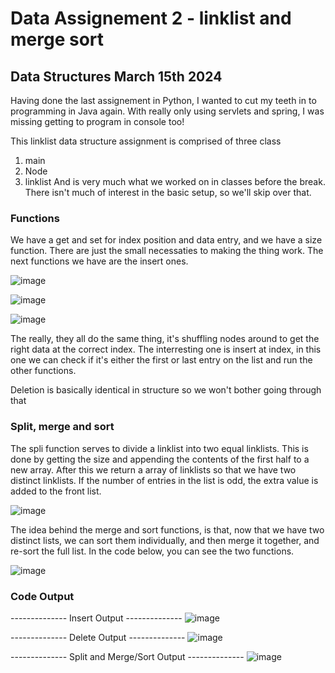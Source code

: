 # Data Assignement 2 - linklist and merge sort #
## Data Structures    March 15th 2024 ##


Having done the last assignement in Python, I wanted to cut my teeth in to programming in Java again.  With really only using
servlets and spring, I was missing getting to program in console too!


This linklist data structure assignment is comprised of three class
  1) main
  2) Node
  3) linklist
And is very much what we worked on in classes before the break.  There isn't much of interest in the basic setup, so we'll skip over that.

### Functions ###
We have a get and set for index position and data entry, and we have a size function.  There are just the small necessaties to making the thing work.
The next functions we have are the insert ones.  


![image](https://github.com/Dunfiena/Data_Structures-Assignment_2/assets/117761149/5c0c673e-5595-4265-af39-6b6c37574086)

![image](https://github.com/Dunfiena/Data_Structures-Assignment_2/assets/117761149/d4cb83cb-4962-4c42-9e5c-d34ae880b3f5)

![image](https://github.com/Dunfiena/Data_Structures-Assignment_2/assets/117761149/2137a91c-23f5-4923-88d1-7bf630134cd9)


The really, they all do the same thing, it's shuffling nodes around to get the right data at the correct index. The interresting one is insert at index,
in this one we can check if it's either the first or last entry on the list and run the other functions.


Deletion is basically identical in structure so we won't bother going through that


### Split, merge and sort ###
The spli function serves to divide a linklist into two equal linklists.  This is done by getting the size and appending the contents of the first half to a new array.
After this we return a array of linklists so that we have two distinct linklists.  If the number of entries in the list is odd, the extra value is added to the front list.

![image](https://github.com/Dunfiena/Data_Structures-Assignment_2/assets/117761149/471149b4-b01f-47f0-9450-e0d61359aa4d)


The idea behind the merge and sort functions, is that, now that we have two distinct lists, we can sort them individually, and then merge it together,
and re-sort the full list.  In the code below, you can see the two functions.

![image](https://github.com/Dunfiena/Data_Structures-Assignment_2/assets/117761149/a5dc559f-9e24-46a6-8b3b-9d363c635940)


### Code Output ###
-------------- Insert Output --------------
![image](https://github.com/Dunfiena/Data_Structures-Assignment_2/assets/117761149/dc90b92d-2e15-402a-b392-bfcd0da118f4)

-------------- Delete Output --------------
![image](https://github.com/Dunfiena/Data_Structures-Assignment_2/assets/117761149/9cb27a5e-801c-424d-b424-147dade88a8b)

-------------- Split and Merge/Sort Output --------------
![image](https://github.com/Dunfiena/Data_Structures-Assignment_2/assets/117761149/45f77d79-a3fc-49b4-b223-ccd4697fdb0d)

